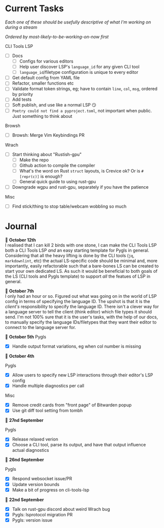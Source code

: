 # Current Tasks
_Each one of these should be usefully descriptive of what I'm working on during a stream_

_Ordered by most-likely-to-be-working-on-now first_    

CLI Tools LSP
  * [ ] Docs
    * [ ] Configs for various editors
    * [ ] Help user discover LSP's `language_id` for any given CLI tool
    * [ ] `language_id`/filetype configuration is unique to every editor
  * [ ] Get default config from YAML file
  * [ ] Refactor, smaller functions etc
  * [ ] Validate format token strings, eg; have to contain `line`, `col`, `msg`, ordered by priority
  * [ ] Add tests
  * [ ] Soft publish, and use like a normal LSP 😏
  * [ ] `Poetry could not find a pyproject.toml`, not important when public. Just something to think about

Browsh
  * [ ] Browsh: Merge Vim Keybindings PR

Wrach
  * [ ] Start thinking about "Rustish-gpu"
    * [ ] Make the repo
    * [ ] Github action to compile the compiler
    * [ ] What's the word on Rust `struct` layouts, is Crevice ok? Or is `#[repr(c)]` is enough?
    * [ ] General quick guide to using rust-gpu
  * [ ] Downgrade wgpu and rust-gpu, separately if you have the patience

Misc
  * [ ] Find stick/thing to stop table/webcam wobbling so much

# Journal

📆 **October 12th**    
I realised that I can kill 2 birds with one stone, I can make the CLI Tools LSP both a CLI Tools LSP _and_ an easy starting template for Pygls in general. Considering that all the heavy lifting is done by the CLI tools (`jq`, `markdownlint`, etc) the actual LS-specific code should be minimal and, more importantly, easily refactorable such that a bare-bones LS can be created to start your own dedicated LS. As such it would be beneficial to both goals of the LS (CLI tools and Pygls template) to support _all_ the featues of LSP in general.

📆 **October 7th**    
I only had an hour or so. Figured out what was going on in the world of LSP config in terms of specifying the language ID. The upshot is that it is the _client's_ responsibility to specify the language ID. There isn't a clever way for a language server to tell the client (think editor) which file types it should send. I'm not 100% sure that it is the user's tasks, with the help of our docs, to manually specify the language IDs/filetypes that they want their editor to connect to the language server for.

📆 **October 5th**
Pygls
  * [x] Handle output format variations, eg when col number is missing

📆 **October 4th**

Pygls
  * [x] Allow users to specify new LSP interactions through their editor's LSP config
  * [x] Handle multiple diagnostics per call

Misc
  * [x] Remove credit cards from "front page" of Bitwarden popup
  * [x] Use git diff tool setting from tombh

📆 **27nd September**

Pygls
  * [x] Release relaxed verion
  * [x] Choose a CLI tool, parse its output, and have that output influence actual diagnostics

📆 **26nd September**

Pygls
  * [x] Respond websocket issue/PR
  * [x] Update version bounds
  * [x] Make a bit of progress on cli-tools-lsp    

📆 **22nd September**
  * [x] Talk on rust-gpu discord about weird Wrach bug
  * [x] Pygls: lsprotocol migration PR
  * [x] Pygls: version issue
